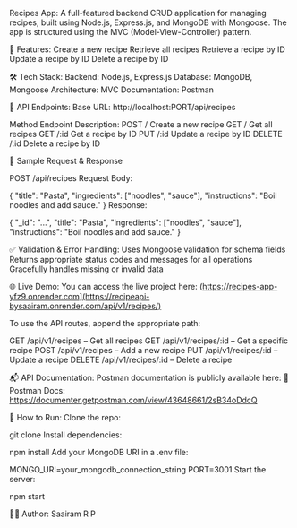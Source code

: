 Recipes App:
 A full-featured backend CRUD application for managing recipes, built using Node.js, Express.js, and MongoDB with Mongoose. The app is structured using the MVC (Model-View-Controller) pattern.

🚀 Features:
  Create a new recipe
  Retrieve all recipes
  Retrieve a recipe by ID
  Update a recipe by ID
  Delete a recipe by ID
  
🛠️ Tech Stack:
  Backend: Node.js, Express.js
  Database: MongoDB, Mongoose
  Architecture: MVC
  Documentation: Postman

🔗 API Endpoints:
  Base URL: http://localhost:PORT/api/recipes

Method	Endpoint	Description:
  POST	/	Create a new recipe
  GET	/	Get all recipes
  GET	/:id	Get a recipe by ID
  PUT	/:id	Update a recipe by ID
  DELETE	/:id	Delete a recipe by ID
  
📄 Sample Request & Response
  
  POST /api/recipes
Request Body:

{
  "title": "Pasta",
  "ingredients": ["noodles", "sauce"],
  "instructions": "Boil noodles and add sauce."
}
Response:

{
  "_id": "...",
  "title": "Pasta",
  "ingredients": ["noodles", "sauce"],
  "instructions": "Boil noodles and add sauce."
}

✅ Validation & Error Handling:
  Uses Mongoose validation for schema fields
  Returns appropriate status codes and messages for all operations
  Gracefully handles missing or invalid data
  
🌐 Live Demo:
  You can access the live project here: (https://recipes-app-yfz9.onrender.com](https://recipeapi-bysaairam.onrender.com/api/v1/recipes/)

To use the API routes, append the appropriate path:

  GET /api/v1/recipes – Get all recipes
  GET /api/v1/recipes/:id – Get a specific recipe
  POST /api/v1/recipes – Add a new recipe
  PUT /api/v1/recipes/:id – Update a recipe
  DELETE /api/v1/recipes/:id – Delete a recipe
  
📬 API Documentation:
  Postman documentation is publicly available here: 🔗 Postman Docs: https://documenter.getpostman.com/view/43648661/2sB34oDdcQ

📝 How to Run:
  Clone the repo:

git clone <your-repo-url>
Install dependencies:

npm install
Add your MongoDB URI in a .env file:

MONGO_URI=your_mongodb_connection_string
PORT=3001
Start the server:

npm start

👨‍💻 Author:
  Saairam R P
